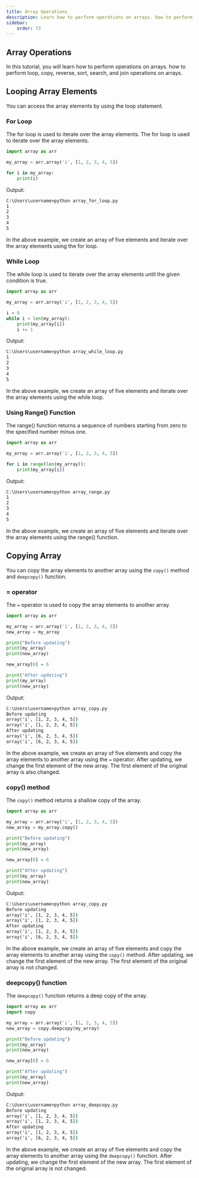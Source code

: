 ```yaml
---
title: Array Operations
description: Learn how to perform operations on arrays. how to perform loop, copy, reverse, sort, search, and join operations on arrays.
sidebar: 
    order: 73
---
```


## Array Operations
In this tutorial, you will learn how to perform operations on arrays. how to perform loop, copy, reverse, sort, search, and join operations on arrays.

## Looping Array Elements
You can access the array elements by using the loop statement.

<!-- ```python title="array_append.py" showLineNumbers{1} {1,3-5}
import array as arr

my_array = arr.array('i', [1, 2, 3, 4, 5])
my_array.append(6)
print(my_array)
```

Output:
```cmd title="command" showLineNumbers{1} {2-6}
C:\Users\username>python array_append.py
array('i', [1, 2, 3, 4, 5, 6])
```

In the above example, we create an array of five elements and add a sixth element to the end of the array using the `append()` method. -->

### For Loop
The for loop is used to iterate over the array elements. The for loop is used to iterate over the array elements.

```python title="array_for_loop.py" showLineNumbers{1} {1, 3, 5-6}
import array as arr

my_array = arr.array('i', [1, 2, 3, 4, 5])

for i in my_array:
    print(i)
```

Output:

```cmd title="command" showLineNumbers{1} {2-8}
C:\Users\username>python array_for_loop.py
1
2
3
4
5
```

In the above example, we create an array of five elements and iterate over the array elements using the for loop.

### While Loop
The while loop is used to iterate over the array elements until the given condition is true.

```python title="array_while_loop.py" showLineNumbers{1} {1, 3, 5-7}
import array as arr

my_array = arr.array('i', [1, 2, 3, 4, 5])

i = 0
while i < len(my_array):
    print(my_array[i])
    i += 1
```

Output:

```cmd title="command" showLineNumbers{1} {2-8}
C:\Users\username>python array_while_loop.py
1
2
3
4
5
```

In the above example, we create an array of five elements and iterate over the array elements using the while loop.

### Using Range() Function
The range() function returns a sequence of numbers starting from zero to the specified number minus one.

```python title="array_range.py" showLineNumbers{1} {1, 3, 5-7}
import array as arr

my_array = arr.array('i', [1, 2, 3, 4, 5])

for i in range(len(my_array)):
    print(my_array[i])
```

Output:

```cmd title="command" showLineNumbers{1} {2-8}
C:\Users\username>python array_range.py
1
2
3
4
5
```

In the above example, we create an array of five elements and iterate over the array elements using the range() function.

## Copying Array
You can copy the array elements to another array using the `copy()` method and `deepcopy()` function.

### = operator
The `=` operator is used to copy the array elements to another array.

```python title="array_copy.py" showLineNumbers{1} {1, 3-4, 10}
import array as arr

my_array = arr.array('i', [1, 2, 3, 4, 5])
new_array = my_array

print("Before updating")
print(my_array)
print(new_array)

new_array[0] = 6

print("After updating")
print(my_array)
print(new_array)
```

Output:

```cmd title="command" showLineNumbers{1} {2-14}
C:\Users\username>python array_copy.py
Before updating
array('i', [1, 2, 3, 4, 5])
array('i', [1, 2, 3, 4, 5])
After updating
array('i', [6, 2, 3, 4, 5])
array('i', [6, 2, 3, 4, 5])
```

In the above example, we create an array of five elements and copy the array elements to another array using the `=` operator. After updating, we change the first element of the new array. The first element of the original array is also changed.

### copy() method
The `copy()` method returns a shallow copy of the array.

```python title="array_copy.py" showLineNumbers{1} {1, 3-4, 10}
import array as arr

my_array = arr.array('i', [1, 2, 3, 4, 5])
new_array = my_array.copy()

print("Before updating")
print(my_array)
print(new_array)

new_array[0] = 6

print("After updating")
print(my_array)
print(new_array)
```

Output:

```cmd title="command" showLineNumbers{1} {2-14}
C:\Users\username>python array_copy.py
Before updating
array('i', [1, 2, 3, 4, 5])
array('i', [1, 2, 3, 4, 5])
After updating
array('i', [1, 2, 3, 4, 5])
array('i', [6, 2, 3, 4, 5])
```

In the above example, we create an array of five elements and copy the array elements to another array using the `copy()` method. After updating, we change the first element of the new array. The first element of the original array is not changed.

### deepcopy() function
The `deepcopy()` function returns a deep copy of the array.

```python title="array_deepcopy.py" showLineNumbers{1} {1-2, 4-5, 11}
import array as arr
import copy

my_array = arr.array('i', [1, 2, 3, 4, 5])
new_array = copy.deepcopy(my_array)

print("Before updating")
print(my_array)
print(new_array)

new_array[0] = 6

print("After updating")
print(my_array)
print(new_array)
```

Output:

```cmd title="command" showLineNumbers{1} {2-16}
C:\Users\username>python array_deepcopy.py
Before updating
array('i', [1, 2, 3, 4, 5])
array('i', [1, 2, 3, 4, 5])
After updating
array('i', [1, 2, 3, 4, 5])
array('i', [6, 2, 3, 4, 5])
```

In the above example, we create an array of five elements and copy the array elements to another array using the `deepcopy()` function. After updating, we change the first element of the new array. The first element of the original array is not changed.



